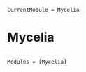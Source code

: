 ```@meta
CurrentModule = Mycelia
```

# Mycelia

```@index
```

```@autodocs
Modules = [Mycelia]
```
